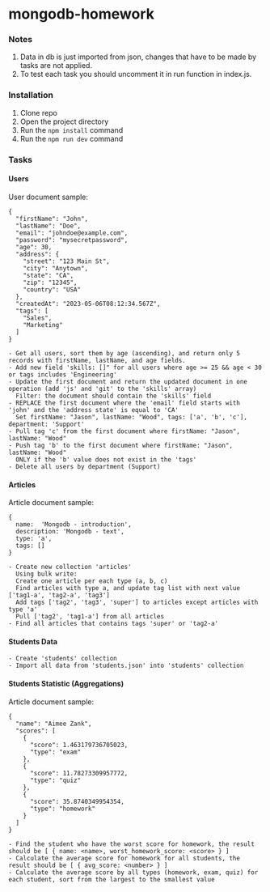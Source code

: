 # mongodb-homework

### Notes

1. Data in db is just imported from json, changes that have to be made by tasks are not applied.
2. To test each task you should uncomment it in run function in index.js.


### Installation

1. Clone repo
2. Open the project directory
3. Run the `npm install` command
4. Run the `npm run dev` command

### Tasks

#### Users

User document sample:

```
{
  "firstName": "John",
  "lastName": "Doe",
  "email": "johndoe@example.com",
  "password": "mysecretpassword",
  "age": 30,
  "address": {
    "street": "123 Main St",
    "city": "Anytown",
    "state": "CA",
    "zip": "12345",
    "country": "USA"
  },
  "createdAt": "2023-05-06T08:12:34.567Z",
  "tags": [
    "Sales",
    "Marketing"
  ]
}
```

```
- Get all users, sort them by age (ascending), and return only 5 records with firstName, lastName, and age fields.
- Add new field 'skills: []" for all users where age >= 25 && age < 30 or tags includes 'Engineering'
- Update the first document and return the updated document in one operation (add 'js' and 'git' to the 'skills' array)
  Filter: the document should contain the 'skills' field
- REPLACE the first document where the 'email' field starts with 'john' and the 'address state' is equal to 'CA'
  Set firstName: "Jason", lastName: "Wood", tags: ['a', 'b', 'c'], department: 'Support'
- Pull tag 'c' from the first document where firstName: "Jason", lastName: "Wood"
- Push tag 'b' to the first document where firstName: "Jason", lastName: "Wood"
  ONLY if the 'b' value does not exist in the 'tags'
- Delete all users by department (Support)
```

#### Articles

Article document sample:

```
{
  name:  'Mongodb - introduction',
  description: 'Mongodb - text',
  type: 'a',
  tags: []
}
```

```
- Create new collection 'articles'
  Using bulk write:
  Create one article per each type (a, b, c)
  Find articles with type a, and update tag list with next value ['tag1-a', 'tag2-a', 'tag3']
  Add tags ['tag2', 'tag3', 'super'] to articles except articles with type 'a'
  Pull ['tag2', 'tag1-a'] from all articles
- Find all articles that contains tags 'super' or 'tag2-a'
```

#### Students Data

```
- Create 'students' collection
- Import all data from 'students.json' into 'students' collection
```

#### Students Statistic (Aggregations)

Article document sample:

```
{
  "name": "Aimee Zank",
  "scores": [
    {
      "score": 1.463179736705023,
      "type": "exam"
    },
    {
      "score": 11.78273309957772,
      "type": "quiz"
    },
    {
      "score": 35.8740349954354,
      "type": "homework"
    }
  ]
}
```

```
- Find the student who have the worst score for homework, the result should be [ { name: <name>, worst_homework_score: <score> } ]
- Calculate the average score for homework for all students, the result should be [ { avg_score: <number> } ]
- Calculate the average score by all types (homework, exam, quiz) for each student, sort from the largest to the smallest value
```
